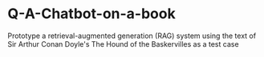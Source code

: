 # Q-A-Chatbot-on-a-book
Prototype a retrieval-augmented generation (RAG) system using the text of Sir Arthur Conan Doyle's The Hound of the Baskervilles as a test case
